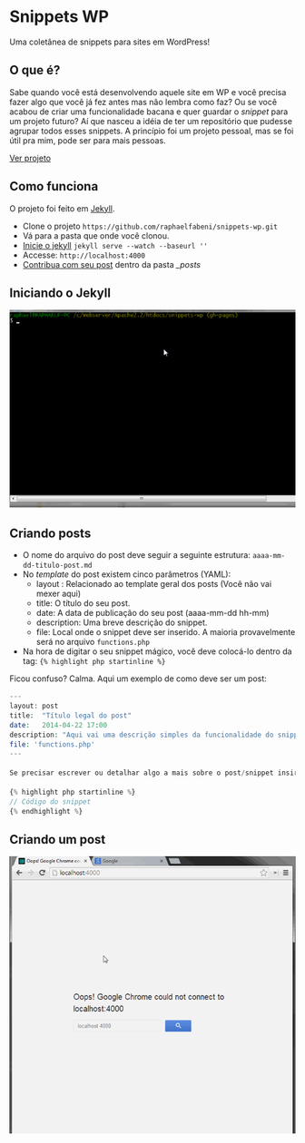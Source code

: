 Snippets WP
===========

Uma coletânea de snippets para sites em WordPress!

## O que é?

Sabe quando você está desenvolvendo aquele site em WP e você precisa fazer algo que você já fez antes mas não lembra como faz? Ou se você acabou de criar uma funcionalidade bacana e quer guardar o _snippet_ para um projeto futuro? Aí que nasceu a idéia de ter um repositório que pudesse agrupar todos esses snippets. A princípio foi um projeto pessoal, mas se foi útil pra mim, pode ser para mais pessoas.

[Ver projeto](http://raphaelfabeni.github.io/snippets-wp/)

## Como funciona

O projeto foi feito em [Jekyll](http://jekyllrb.com/).

* Clone o projeto `https://github.com/raphaelfabeni/snippets-wp.git`
* Vá para a pasta que onde você clonou.
* [Inicie o jekyll](#iniciando-o-jekyll) `jekyll serve --watch --baseurl ''`
* Accesse: `http://localhost:4000`
* [Contribua com seu post](#criando-um-post) dentro da pasta *_posts*

## Iniciando o Jekyll

![Iniciando o Jekyll](build/img/starting-jekyll.gif "Iniciando o Jekyll")

## Criando posts

* O nome do arquivo do post deve seguir a seguinte estrutura: `aaaa-mm-dd-titulo-post.md`
* No _template_ do post existem cinco parâmetros (YAML):
  * layout : Relacionado ao template geral dos posts (Você não vai mexer aqui)
  * title: O título do seu post.
  * date: A data de publicação do seu post (aaaa-mm-dd hh-mm)
  * description: Uma breve descrição do snippet.
  * file: Local onde o snippet deve ser inserido. A maioria provavelmente será no arquivo `functions.php`
* Na hora de digitar o seu snippet mágico, você deve colocá-lo dentro da tag: `{% highlight php startinline %}`

Ficou confuso? Calma. Aqui um exemplo de como deve ser um post:

```php
---
layout: post
title:  "Título legal do post"
date:   2014-04-22 17:00
description: "Aqui vai uma descrição simples da funcionalidade do snippet."
file: 'functions.php'
---

Se precisar escrever ou detalhar algo a mais sobre o post/snippet insira aqui.

{% highlight php startinline %}
// Código do snippet
{% endhighlight %}
```

## Criando um post

![Criando um post](build/img/creating-post.gif "Criando um post")